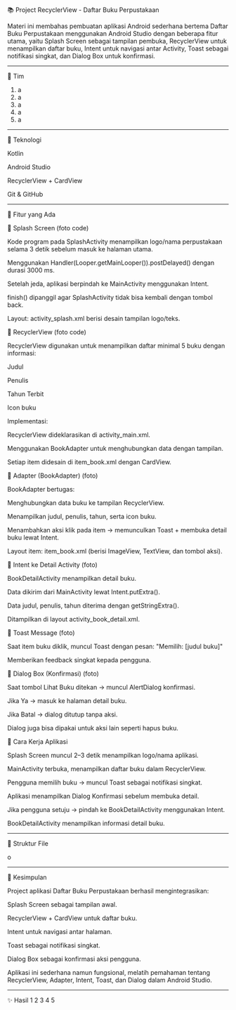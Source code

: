 📚 Project RecyclerView - Daftar Buku Perpustakaan

Materi ini membahas pembuatan aplikasi Android sederhana bertema Daftar Buku Perpustakaan menggunakan Android Studio dengan beberapa fitur utama, yaitu Splash Screen sebagai tampilan pembuka, RecyclerView untuk menampilkan daftar buku, Intent untuk navigasi antar Activity, Toast sebagai notifikasi singkat, dan Dialog Box untuk konfirmasi.

---

👥 Tim

1. a
2. a
3. a
4. a
5. a

---

🔧 Teknologi

Kotlin

Android Studio

RecyclerView + CardView

Git & GitHub

---

📱 Fitur yang Ada

📂 Splash Screen
(foto code)

Kode program pada SplashActivity menampilkan logo/nama perpustakaan selama 3 detik sebelum masuk ke halaman utama.

Menggunakan Handler(Looper.getMainLooper()).postDelayed() dengan durasi 3000 ms.

Setelah jeda, aplikasi berpindah ke MainActivity menggunakan Intent.

finish() dipanggil agar SplashActivity tidak bisa kembali dengan tombol back.

Layout: activity_splash.xml berisi desain tampilan logo/teks.

📂 RecyclerView
(foto code)

RecyclerView digunakan untuk menampilkan daftar minimal 5 buku dengan informasi:

Judul

Penulis

Tahun Terbit

Icon buku

Implementasi:

RecyclerView dideklarasikan di activity_main.xml.

Menggunakan BookAdapter untuk menghubungkan data dengan tampilan.

Setiap item didesain di item_book.xml dengan CardView.

📂 Adapter (BookAdapter)
(foto)

BookAdapter bertugas:

Menghubungkan data buku ke tampilan RecyclerView.

Menampilkan judul, penulis, tahun, serta icon buku.

Menambahkan aksi klik pada item → memunculkan Toast + membuka detail buku lewat Intent.

Layout item: item_book.xml (berisi ImageView, TextView, dan tombol aksi).

📂 Intent ke Detail Activity
(foto)

BookDetailActivity menampilkan detail buku.

Data dikirim dari MainActivity lewat Intent.putExtra().

Data judul, penulis, tahun diterima dengan getStringExtra().

Ditampilkan di layout activity_book_detail.xml.

📂 Toast Message
(foto)

Saat item buku diklik, muncul Toast dengan pesan:
"Memilih: [judul buku]"

Memberikan feedback singkat kepada pengguna.

📂 Dialog Box (Konfirmasi)
(foto)

Saat tombol Lihat Buku ditekan → muncul AlertDialog konfirmasi.

Jika Ya → masuk ke halaman detail buku.

Jika Batal → dialog ditutup tanpa aksi.

Dialog juga bisa dipakai untuk aksi lain seperti hapus buku.

🔄 Cara Kerja Aplikasi

Splash Screen muncul 2–3 detik menampilkan logo/nama aplikasi.

MainActivity terbuka, menampilkan daftar buku dalam RecyclerView.

Pengguna memilih buku → muncul Toast sebagai notifikasi singkat.

Aplikasi menampilkan Dialog Konfirmasi sebelum membuka detail.

Jika pengguna setuju → pindah ke BookDetailActivity menggunakan Intent.

BookDetailActivity menampilkan informasi detail buku.

---

📂 Struktur File

o

---

📌 Kesimpulan

Project aplikasi Daftar Buku Perpustakaan berhasil mengintegrasikan:

Splash Screen sebagai tampilan awal.

RecyclerView + CardView untuk daftar buku.

Intent untuk navigasi antar halaman.

Toast sebagai notifikasi singkat.

Dialog Box sebagai konfirmasi aksi pengguna.

Aplikasi ini sederhana namun fungsional, melatih pemahaman tentang RecyclerView, Adapter, Intent, Toast, dan Dialog dalam Android Studio.

---

✨ Hasil
1
2
3
4
5
